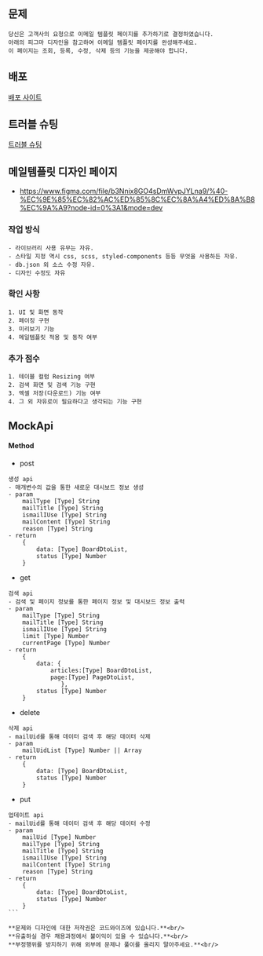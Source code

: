 ## 문제

```
당신은 고객사의 요청으로 이메일 템플릿 페이지를 추가하기로 결정하였습니다.
아래의 피그마 디자인을 참고하여 이메일 템플릿 페이지를 완성해주세요.
이 페이지는 조회, 등록, 수정, 삭제 등의 기능을 제공해야 합니다.
```

## 배포

[배포 사이트](codewise-ten.vercel.app)

## 트러블 슈팅

[트러블 슈팅](https://velog.io/@scw0604/codewise-%EA%B3%BC%EC%A0%9C)

## 메일템플릿 디자인 페이지

- https://www.figma.com/file/b3Nnix8GO4sDmWvpJYLna9/%40-%EC%9E%85%EC%82%AC%ED%85%8C%EC%8A%A4%ED%8A%B8%EC%9A%A9?node-id=0%3A1&mode=dev

### 작업 방식

    - 라이브러리 사용 유무는 자유.
    - 스타일 지정 역시 css, scss, styled-components 등등 무엇을 사용하든 자유.
    - db.json 외 소스 수정 자유.
    - 디자인 수정도 자유

### 확인 사항

    1. UI 및 화면 동작
    2. 페이징 구현
    3. 미리보기 기능
    4. 메일템플릿 적용 및 동작 여부

### 추가 점수

    1. 테이블 컬럼 Resizing 여부
    2. 검색 화면 및 검색 기능 구현
    3. 엑셀 저장(다운로드) 기능 여부
    4. 그 외 자유로이 필요하다고 생각되는 기능 구현

## MockApi

#### Method

- post

```
생성 api
- 매개변수의 값을 통한 새로운 대시보드 정보 생성
- param
    mailType [Type] String
    mailTitle [Type] String
    ismailIUse [Type] String
    mailContent [Type] String
    reason [Type] String
- return
    {
        data: [Type] BoardDtoList,
        status [Type] Number
    }
```

- get

```
검색 api
- 검색 및 페이지 정보를 통한 페이지 정보 및 대시보드 정보 출력
- param
    mailType [Type] String
    mailTitle [Type] String
    ismailIUse [Type] String
    limit [Type] Number
    currentPage [Type] Number
- return
    {
        data: {
            articles:[Type] BoardDtoList,
            page:[Type] PageDtoList,
               },
        status [Type] Number
    }
```

- delete

```
삭제 api
- mailUid를 통해 데이터 검색 후 해당 데이터 삭제
- param
    mailUidList [Type] Number || Array
- return
    {
        data: [Type] BoardDtoList,
        status [Type] Number
    }
```

- put

````
업데이트 api
- mailUid를 통해 데이터 검색 후 해당 데이터 수정
- param
    mailUid [Type] Number
    mailType [Type] String
    mailTitle [Type] String
    ismailIUse [Type] String
    mailContent [Type] String
    reason [Type] String
- return
    {
        data: [Type] BoardDtoList,
        status [Type] Number
    }
```

**문제와 디자인에 대한 저작권은 코드와이즈에 있습니다.**<br/>
**유출하실 경우 채용과정에서 불이익이 있을 수 있습니다.**<br/>
**부정행위를 방지하기 위해 외부에 문제나 풀이를 올리지 말아주세요.**<br/>

````
